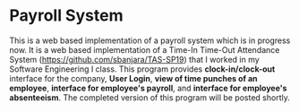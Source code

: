 # Payroll System
  
  This is a web based implementation of a payroll system which is in progress now. It is a web based implementation of a Time-In Time-Out Attendance System (https://github.com/sbanjara/TAS-SP19) that I worked in my Software Engineering I class. This program provides **clock-in/clock-out** interface for the company, **User Login**, **view of time punches of an employee**, **interface for employee's payroll**, and **interface for employee's absenteeism**. The completed version of this program will be posted shortly.
